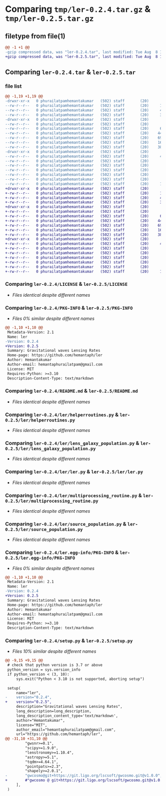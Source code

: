 # Comparing `tmp/ler-0.2.4.tar.gz` & `tmp/ler-0.2.5.tar.gz`

## filetype from file(1)

```diff
@@ -1 +1 @@
-gzip compressed data, was "ler-0.2.4.tar", last modified: Tue Aug  8 12:56:31 2023, max compression
+gzip compressed data, was "ler-0.2.5.tar", last modified: Tue Aug  8 13:00:29 2023, max compression
```

## Comparing `ler-0.2.4.tar` & `ler-0.2.5.tar`

### file list

```diff
@@ -1,19 +1,19 @@
-drwxr-xr-x   0 phurailatpamhemantakumar   (502) staff       (20)        0 2023-08-08 12:56:31.959778 ler-0.2.4/
--rw-r--r--   0 phurailatpamhemantakumar   (502) staff       (20)     1081 2023-08-08 12:33:01.000000 ler-0.2.4/LICENSE
--rw-r--r--   0 phurailatpamhemantakumar   (502) staff       (20)     4252 2023-08-08 12:56:31.959586 ler-0.2.4/PKG-INFO
--rw-r--r--   0 phurailatpamhemantakumar   (502) staff       (20)     3953 2023-07-18 11:18:01.000000 ler-0.2.4/README.md
-drwxr-xr-x   0 phurailatpamhemantakumar   (502) staff       (20)        0 2023-08-08 12:56:31.958173 ler-0.2.4/ler/
--rw-r--r--   0 phurailatpamhemantakumar   (502) staff       (20)      313 2023-08-06 15:04:54.000000 ler-0.2.4/ler/__init__.py
--rw-r--r--   0 phurailatpamhemantakumar   (502) staff       (20)     6411 2023-06-28 19:43:19.000000 ler-0.2.4/ler/helperroutines.py
--rw-r--r--   0 phurailatpamhemantakumar   (502) staff       (20)    44403 2023-07-31 11:56:54.000000 ler-0.2.4/ler/lens_galaxy_population.py
--rw-r--r--   0 phurailatpamhemantakumar   (502) staff       (20)    69959 2023-08-04 07:40:52.000000 ler-0.2.4/ler/ler.py
--rw-r--r--   0 phurailatpamhemantakumar   (502) staff       (20)    16064 2023-06-21 13:48:36.000000 ler-0.2.4/ler/multiprocessing_routine.py
--rw-r--r--   0 phurailatpamhemantakumar   (502) staff       (20)    38054 2023-06-28 21:19:22.000000 ler-0.2.4/ler/source_population.py
-drwxr-xr-x   0 phurailatpamhemantakumar   (502) staff       (20)        0 2023-08-08 12:56:31.959235 ler-0.2.4/ler.egg-info/
--rw-r--r--   0 phurailatpamhemantakumar   (502) staff       (20)     4252 2023-08-08 12:56:31.000000 ler-0.2.4/ler.egg-info/PKG-INFO
--rw-r--r--   0 phurailatpamhemantakumar   (502) staff       (20)      295 2023-08-08 12:56:31.000000 ler-0.2.4/ler.egg-info/SOURCES.txt
--rw-r--r--   0 phurailatpamhemantakumar   (502) staff       (20)        1 2023-08-08 12:56:31.000000 ler-0.2.4/ler.egg-info/dependency_links.txt
--rw-r--r--   0 phurailatpamhemantakumar   (502) staff       (20)      219 2023-08-08 12:56:31.000000 ler-0.2.4/ler.egg-info/requires.txt
--rw-r--r--   0 phurailatpamhemantakumar   (502) staff       (20)        4 2023-08-08 12:56:31.000000 ler-0.2.4/ler.egg-info/top_level.txt
--rw-r--r--   0 phurailatpamhemantakumar   (502) staff       (20)       38 2023-08-08 12:56:31.959904 ler-0.2.4/setup.cfg
--rw-r--r--   0 phurailatpamhemantakumar   (502) staff       (20)     1184 2023-08-08 12:56:21.000000 ler-0.2.4/setup.py
+drwxr-xr-x   0 phurailatpamhemantakumar   (502) staff       (20)        0 2023-08-08 13:00:29.354257 ler-0.2.5/
+-rw-r--r--   0 phurailatpamhemantakumar   (502) staff       (20)     1081 2023-08-08 12:33:01.000000 ler-0.2.5/LICENSE
+-rw-r--r--   0 phurailatpamhemantakumar   (502) staff       (20)     4252 2023-08-08 13:00:29.354063 ler-0.2.5/PKG-INFO
+-rw-r--r--   0 phurailatpamhemantakumar   (502) staff       (20)     3953 2023-07-18 11:18:01.000000 ler-0.2.5/README.md
+drwxr-xr-x   0 phurailatpamhemantakumar   (502) staff       (20)        0 2023-08-08 13:00:29.351960 ler-0.2.5/ler/
+-rw-r--r--   0 phurailatpamhemantakumar   (502) staff       (20)      313 2023-08-06 15:04:54.000000 ler-0.2.5/ler/__init__.py
+-rw-r--r--   0 phurailatpamhemantakumar   (502) staff       (20)     6411 2023-06-28 19:43:19.000000 ler-0.2.5/ler/helperroutines.py
+-rw-r--r--   0 phurailatpamhemantakumar   (502) staff       (20)    44403 2023-07-31 11:56:54.000000 ler-0.2.5/ler/lens_galaxy_population.py
+-rw-r--r--   0 phurailatpamhemantakumar   (502) staff       (20)    69959 2023-08-04 07:40:52.000000 ler-0.2.5/ler/ler.py
+-rw-r--r--   0 phurailatpamhemantakumar   (502) staff       (20)    16064 2023-06-21 13:48:36.000000 ler-0.2.5/ler/multiprocessing_routine.py
+-rw-r--r--   0 phurailatpamhemantakumar   (502) staff       (20)    38054 2023-06-28 21:19:22.000000 ler-0.2.5/ler/source_population.py
+drwxr-xr-x   0 phurailatpamhemantakumar   (502) staff       (20)        0 2023-08-08 13:00:29.353674 ler-0.2.5/ler.egg-info/
+-rw-r--r--   0 phurailatpamhemantakumar   (502) staff       (20)     4252 2023-08-08 13:00:29.000000 ler-0.2.5/ler.egg-info/PKG-INFO
+-rw-r--r--   0 phurailatpamhemantakumar   (502) staff       (20)      295 2023-08-08 13:00:29.000000 ler-0.2.5/ler.egg-info/SOURCES.txt
+-rw-r--r--   0 phurailatpamhemantakumar   (502) staff       (20)        1 2023-08-08 13:00:29.000000 ler-0.2.5/ler.egg-info/dependency_links.txt
+-rw-r--r--   0 phurailatpamhemantakumar   (502) staff       (20)      158 2023-08-08 13:00:29.000000 ler-0.2.5/ler.egg-info/requires.txt
+-rw-r--r--   0 phurailatpamhemantakumar   (502) staff       (20)        4 2023-08-08 13:00:29.000000 ler-0.2.5/ler.egg-info/top_level.txt
+-rw-r--r--   0 phurailatpamhemantakumar   (502) staff       (20)       38 2023-08-08 13:00:29.354401 ler-0.2.5/setup.cfg
+-rw-r--r--   0 phurailatpamhemantakumar   (502) staff       (20)     1187 2023-08-08 13:00:23.000000 ler-0.2.5/setup.py
```

### Comparing `ler-0.2.4/LICENSE` & `ler-0.2.5/LICENSE`

 * *Files identical despite different names*

### Comparing `ler-0.2.4/PKG-INFO` & `ler-0.2.5/PKG-INFO`

 * *Files 0% similar despite different names*

```diff
@@ -1,10 +1,10 @@
 Metadata-Version: 2.1
 Name: ler
-Version: 0.2.4
+Version: 0.2.5
 Summary: Gravitational waves Lensing Rates
 Home-page: https://github.com/hemantaph/ler
 Author: Hemantakumar
 Author-email: hemantaphurailatpam@gmail.com
 License: MIT
 Requires-Python: >=3.10
 Description-Content-Type: text/markdown
```

### Comparing `ler-0.2.4/README.md` & `ler-0.2.5/README.md`

 * *Files identical despite different names*

### Comparing `ler-0.2.4/ler/helperroutines.py` & `ler-0.2.5/ler/helperroutines.py`

 * *Files identical despite different names*

### Comparing `ler-0.2.4/ler/lens_galaxy_population.py` & `ler-0.2.5/ler/lens_galaxy_population.py`

 * *Files identical despite different names*

### Comparing `ler-0.2.4/ler/ler.py` & `ler-0.2.5/ler/ler.py`

 * *Files identical despite different names*

### Comparing `ler-0.2.4/ler/multiprocessing_routine.py` & `ler-0.2.5/ler/multiprocessing_routine.py`

 * *Files identical despite different names*

### Comparing `ler-0.2.4/ler/source_population.py` & `ler-0.2.5/ler/source_population.py`

 * *Files identical despite different names*

### Comparing `ler-0.2.4/ler.egg-info/PKG-INFO` & `ler-0.2.5/ler.egg-info/PKG-INFO`

 * *Files 0% similar despite different names*

```diff
@@ -1,10 +1,10 @@
 Metadata-Version: 2.1
 Name: ler
-Version: 0.2.4
+Version: 0.2.5
 Summary: Gravitational waves Lensing Rates
 Home-page: https://github.com/hemantaph/ler
 Author: Hemantakumar
 Author-email: hemantaphurailatpam@gmail.com
 License: MIT
 Requires-Python: >=3.10
 Description-Content-Type: text/markdown
```

### Comparing `ler-0.2.4/setup.py` & `ler-0.2.5/setup.py`

 * *Files 10% similar despite different names*

```diff
@@ -9,15 +9,15 @@
 # check that python version is 3.7 or above
 python_version = sys.version_info
 if python_version < (3, 10):
     sys.exit("Python < 3.10 is not supported, aborting setup")
 
 setup(
     name="ler",
-    version="0.2.4",
+    version="0.2.5",
     description="Gravitational waves Lensing Rates",
     long_description=long_description,
     long_description_content_type='text/markdown',
     author="Hemantakumar",
     license="MIT",
     author_email="hemantaphurailatpam@gmail.com",
     url="https://github.com/hemantaph/ler",
@@ -31,10 +31,10 @@
         "gwsnr>=0.1",
         "scipy>=1.9.0",
         "lenstronomy>=1.10.4",
         "astropy>=5.1",
         "tqdm>=4.64.1",
         "pointpats>=2.3",
         "shapely>=2.0.1",
-        "gwcosmo@git+https://git.ligo.org/lscsoft/gwcosmo.git@v1.0.0",
+        #"gwcosmo @ git+https://git.ligo.org/lscsoft/gwcosmo.git@v1.0.0",
     ],
 )
```

